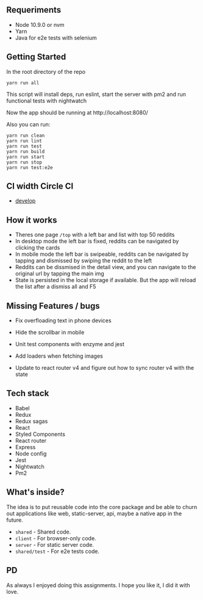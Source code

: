 ## Requeriments

* Node 10.9.0 or nvm
* Yarn
* Java for e2e tests with selenium

## Getting Started

In the root directory of the repo

```
yarn run all
```

This script will install deps, run eslint, start the server with pm2 and run functional tests with nightwatch

Now the app should be running at http://localhost:8080/

Also you can run:

```
yarn run clean
yarn run lint
yarn run test
yarn run build
yarn run start
yarn run stop
yarn run test:e2e
```

## CI width Circle CI

* [develop](https://circleci.com/gh/gacosta89/reddit-client/tree/develop)

## How it works

* Theres one page `/top` with a left bar and list with top 50 reddits
* In desktop mode the left bar is fixed, reddits can be navigated by clicking the cards
* In mobile mode the left bar is swipeable, reddits can be navigated by tapping and dismissed by swiping the reddit to the left
* Reddits can be dissmised in the detail view, and you can navigate to the original url by tapping the main img
* State is persisted in the local storage if available. But the app will reload the list after a dismiss all and F5

## Missing Features / bugs

* Fix overfloading text in phone devices
* Hide the scrollbar in mobile
* Unit test components with enzyme and jest
* Add loaders when fetching images

* Update to react router v4 and figure out how to sync router v4 with the state

## Tech stack

* Babel
* Redux
* Redux sagas
* React
* Styled Components
* React router
* Express
* Node config
* Jest
* Nightwatch
* Pm2


## What's inside?

The idea is to put reusable code into the core package and be able to churn out applications like web, static-server, api, maybe a native app in the future.

* `shared`    - Shared code.
* `client` - For browser-only code.
* `server` - For static server code.
* `shared/test` - For e2e tests code.

## PD

As always I enjoyed doing this assignments. I hope you like it, I did it with love.
 
